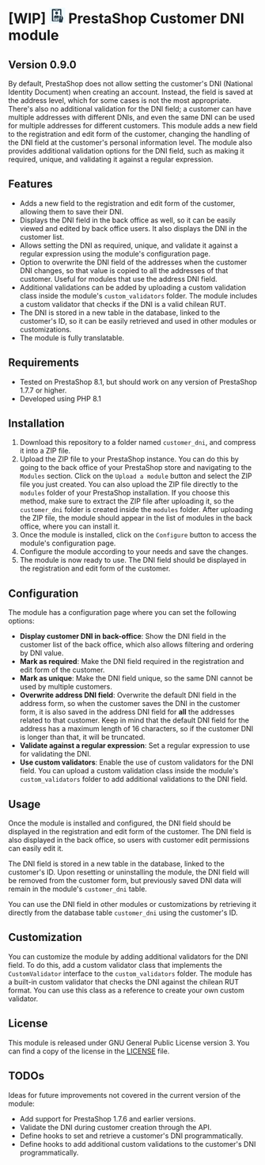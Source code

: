 # [WIP] <img src="logo.png" width="32" height="32" alt="Module logo"> PrestaShop Customer DNI module
## Version 0.9.0

By default, PrestaShop does not allow setting the customer's DNI (National Identity Document) when creating an account.
Instead, the field is saved at the address level, which for some cases is not the most appropriate. There's also no additional validation for the DNI field;
a customer can have multiple addresses with different DNIs, and even the same DNI can be used for multiple addresses for different customers. 
This module adds a new field to the registration and edit form of the customer, changing the handling of the DNI field at the customer's personal information level.
The module also provides additional validation options for the DNI field, such as making it required, unique, and validating it against a regular expression.

## Features

- Adds a new field to the registration and edit form of the customer, allowing them to save their DNI.
- Displays the DNI field in the back office as well, so it can be easily viewed and edited by back office users. It also displays the DNI in the customer list.
- Allows setting the DNI as required, unique, and validate it against a regular expression using the module's configuration page.
- Option to overwrite the DNI field of the addresses when the customer DNI changes, so that value is copied to all the addresses of that customer. Useful for modules that use the address DNI field.
- Additional validations can be added by uploading a custom validation class inside the module's `custom_validators` folder. The module includes a custom validator that checks if the DNI is a valid chilean RUT.
- The DNI is stored in a new table in the database, linked to the customer's ID, so it can be easily retrieved and used in other modules or customizations.
- The module is fully translatable.

## Requirements

- Tested on PrestaShop 8.1, but should work on any version of PrestaShop 1.7.7 or higher.
- Developed using PHP 8.1

## Installation

1. Download this repository to a folder named `customer_dni`, and compress it into a ZIP file.
2. Upload the ZIP file to your PrestaShop instance. You can do this by going to the back office of your PrestaShop store and navigating to the `Modules` section.
Click on the `Upload a module` button and select the ZIP file you just created. You can also upload the ZIP file directly to the `modules` folder of your PrestaShop installation.
If you choose this method, make sure to extract the ZIP file after uploading it, so the `customer_dni` folder is created inside the `modules` folder.
After uploading the ZIP file, the module should appear in the list of modules in the back office, where you can install it.
3. Once the module is installed, click on the `Configure` button to access the module's configuration page.
4. Configure the module according to your needs and save the changes.
5. The module is now ready to use. The DNI field should be displayed in the registration and edit form of the customer.

## Configuration

The module has a configuration page where you can set the following options:

- **Display customer DNI in back-office**: Show the DNI field in the customer list of the back office, which also allows filtering and ordering by DNI value. 
- **Mark as required**: Make the DNI field required in the registration and edit form of the customer.
- **Mark as unique**: Make the DNI field unique, so the same DNI cannot be used by multiple customers.
- **Overwrite address DNI field**: Overwrite the default DNI field in the address form, so when the customer saves the DNI in the customer form,
it is also saved in the address DNI field for **all** the addresses related to that customer.
Keep in mind that the default DNI field for the address has a maximum length of 16 characters, so if the customer DNI is longer than that, it will be truncated.
- **Validate against a regular expression**: Set a regular expression to use for validating the DNI.
- **Use custom validators**: Enable the use of custom validators for the DNI field.
You can upload a custom validation class inside the module's `custom_validators` folder to add additional validations to the DNI field.

## Usage

Once the module is installed and configured, the DNI field should be displayed in the registration and edit form of the customer. The DNI field is also displayed in the back office, so users with customer edit permissions can easily edit it.

The DNI field is stored in a new table in the database, linked to the customer's ID.
Upon resetting or uninstalling the module, the DNI field will be removed from the customer form, but previously saved DNI data will remain in the module's `customer_dni` table.

You can use the DNI field in other modules or customizations by retrieving it directly from the database table `customer_dni` using the customer's ID.

## Customization

You can customize the module by adding additional validators for the DNI field.
To do this, add a custom validator class that implements the `CustomValidator` interface to the `custom_validators` folder.
The module has a built-in custom validator that checks the DNI against the chilean RUT format.
You can use this class as a reference to create your own custom validator.


## License

This module is released under GNU General Public License version 3. You can find a copy of the license in the [LICENSE](LICENSE) file.

## TODOs

Ideas for future improvements not covered in the current version of the module:

- Add support for PrestaShop 1.7.6 and earlier versions.
- Validate the DNI during customer creation through the API.
- Define hooks to set and retrieve a customer's DNI programmatically.
- Define hooks to add additional custom validations to the customer's DNI programmatically.